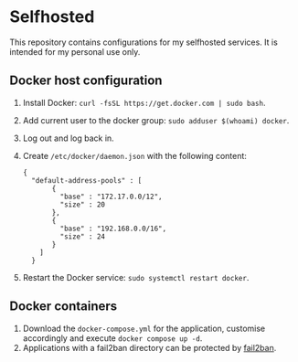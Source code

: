 # Selfhosted

This repository contains configurations for my selfhosted services. It is intended for my personal use only.

## Docker host configuration

1. Install Docker: `curl -fsSL https://get.docker.com | sudo bash`.
2. Add current user to the docker group: `sudo adduser $(whoami) docker`.
3. Log out and log back in.
4. Create `/etc/docker/daemon.json` with the following content:
   
   ```
   {
     "default-address-pools" : [
          {
            "base" : "172.17.0.0/12",
            "size" : 20
          },
          {
            "base" : "192.168.0.0/16",
            "size" : 24
          }
       ]
     }
   ```
   
6. Restart the Docker service: `sudo systemctl restart docker`.

## Docker containers

1. Download the `docker-compose.yml` for the application, customise accordingly and execute `docker compose up -d`.
2. Applications with a fail2ban directory can be protected by [fail2ban](https://github.com/fail2ban/fail2ban).
